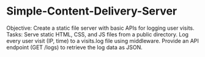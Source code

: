 # Simple-Content-Delivery-Server

Objective: Create a static file server with basic APIs for logging user visits.
Tasks:
Serve static HTML, CSS, and JS files from a public directory.
Log every user visit (IP, time) to a visits.log file using middleware.
Provide an API endpoint (GET /logs) to retrieve the log data as JSON.

